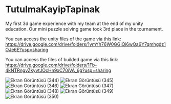 # TutulmaKayipTapinak
My first 3d game experience with my team at the end of my unity education. Our mini puzzle solving game took 3rd place in the tournament.  

You can access the unity files of the game via this link: https://drive.google.com/drive/folders/1ymYh76W0GGIQi6wQa6Y7qmhgdz1OJe6E?usp=sharing

You can access the files of builded game via this link: https://drive.google.com/drive/folders/1Fb-4kNTRngvZkyvtJOcHn9xC70iVA_6g?usp=sharing


![Ekran Görüntüsü (344)](https://github.com/sevvaldiriarin/TutulmaKayipTapinak/assets/92711584/3b329a1f-f477-4d1c-ab69-f2bf5c174519)
![Ekran Görüntüsü (345)](https://github.com/sevvaldiriarin/TutulmaKayipTapinak/assets/92711584/8d2ab1a0-f65b-4d54-8d9d-ec5a14e2a21b)
![Ekran Görüntüsü (346)](https://github.com/sevvaldiriarin/TutulmaKayipTapinak/assets/92711584/9bb108b5-c508-4526-8b9e-434f7855dd9c)
![Ekran Görüntüsü (347)](https://github.com/sevvaldiriarin/TutulmaKayipTapinak/assets/92711584/88af86cb-d25a-4912-8b68-e1ae8a292599)
![Ekran Görüntüsü (348)](https://github.com/sevvaldiriarin/TutulmaKayipTapinak/assets/92711584/77783c1f-a6c5-49b2-8f2f-101d269539ef)
![Ekran Görüntüsü (349)](https://github.com/sevvaldiriarin/TutulmaKayipTapinak/assets/92711584/f8551ba2-3e75-4e90-bb1a-1a5e496567da)
![Ekran Görüntüsü (350)](https://github.com/sevvaldiriarin/TutulmaKayipTapinak/assets/92711584/5e41d13b-00e9-4018-9d05-1a0e9a539f68)
